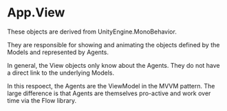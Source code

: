 ﻿# App.View

These objects are derived from UnityEngine.MonoBehavior.

They are responsible for showing and animating the objects defined by the Models and represented by Agents.

In general, the View objects only know about the Agents. They do not have a direct link to the underlying Models.

In this respoect, the Agents are the ViewModel in the MVVM pattern. The large difference is that Agents are themselves pro-active and work over time via the Flow library.
